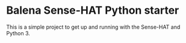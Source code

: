 # Balena Sense-HAT Python starter

This is a simple project to get up and running with the Sense-HAT and Python 3. 
